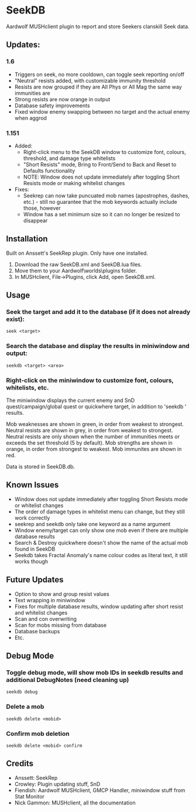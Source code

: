# SeekDB
Aardwolf MUSHclient plugin to report and store Seekers clanskill Seek data.

## Updates:
### 1.6
- Triggers on seek, no more cooldown, can toggle seek reporting on/off
- "Neutral" resists added, with customizable immunity threshold
- Resists are now grouped if they are All Phys or All Mag the same way immunities are
- Strong resists are now orange in output
- Database safety improvements
- Fixed window enemy swapping between no target and the actual enemy when aggrod

### 1.151
- Added:
  - Right-click menu to the SeekDB window to customize font, colours, threshold, and damage type whitelists
  - "Short Resists" mode, Bring to Front/Send to Back and Reset to Defaults functionality
  - NOTE: Window does not update immediately after toggling Short Resists mode or making whitelist changes
- Fixes:
  - Seekrep can now take puncuated mob names (apostrophes, dashes, etc.) - still no guarantee that the mob keywords actually include those, however
  - Window has a set minimum size so it can no longer be resized to disappear

## Installation
Built on Anssett's SeekRep plugin. Only have one installed.
1. Download the raw SeekDB.xml and SeekDB.lua files.
2. Move them to your Aardwolf\worlds\plugins folder.
3. In MUSHclient, File->Plugins, click Add, open SeekDB.xml.

## Usage
### Seek the target and add it to the database (if it does not already exist):
```
seek <target>
```
### Search the database and display the results in miniwindow and output:
```
seekdb <target> <area>
```
### Right-click on the miniwindow to customize font, colours, whitelists, etc.

The miniwindow displays the current enemy and SnD quest/campaign/global quest or quickwhere target, in addition to 'seekdb <target> <area>' results.

Mob weaknesses are shown in green, in order from weakest to strongest.
Neutral resists are shown in grey, in order from weakest to strongest. Neutral resists are only shown when the number of immunities meets or exceeds the set threshold (5 by default).
Mob strengths are shown in orange, in order from strongest to weakest.
Mob immunites are shown in red.

Data is stored in SeekDB.db.

## Known Issues
- Window does not update immediately after toggling Short Resists mode or whitelist changes
- The order of damage types in whitelist menu can change, but they still work correctly
- seekrep and seekdb only take one keyword as a name argument
- Window enemy/target can only show one mob even if there are multiple database results
- Search & Destroy quickwhere doesn't show the name of the actual mob found in SeekDB
- Seekdb takes Fractal Anomaly's name colour codes as literal text, it still works though

## Future Updates
- Option to show and group resist values
- Text wrapping in miniwindow
- Fixes for multiple database results, window updating after short resist and whitelist changes
- Scan and con overwriting
- Scan for mobs missing from database
- Database backups
- Etc.

## Debug Mode
### Toggle debug mode, will show mob IDs in seekdb results and additional DebugNotes (need cleaning up)
```
seekdb debug
```
### Delete a mob
```
seekdb delete <mobid>
```

### Confirm mob deletion
```
seekdb delete <mobid> confirm
```

## Credits
- Anssett: SeekRep 
- Crowley: Plugin updating stuff, SnD
- Fiendish: Aardwolf MUSHclient, GMCP Handler,  miniwindow stuff from Stat Monitor
- Nick Gammon: MUSHclient, all the documentation

